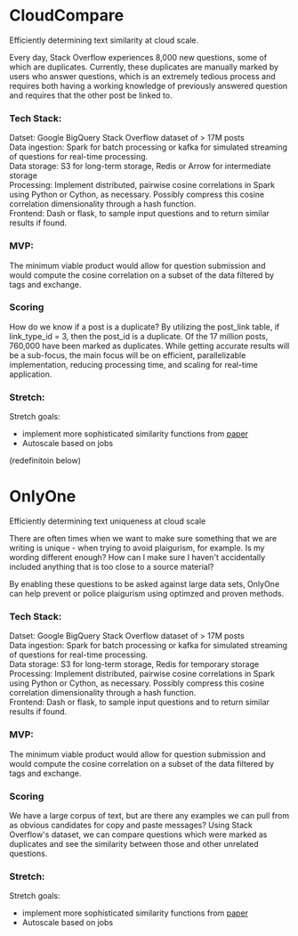 # CloudCompare

Efficiently determining text similarity at cloud scale.  

Every day, Stack Overflow experiences 8,000 new questions, some of which are duplicates.  Currently, these duplicates are manually marked by users who answer questions, which is an extremely tedious process and requires both having a working knowledge of previously answered question and requires that the other post be linked to. 


### Tech Stack:

Datset: Google BigQuery Stack Overflow dataset of > 17M posts  
Data ingestion: Spark for batch processing or kafka for simulated streaming of questions for real-time processing.  
Data storage: S3 for long-term storage, Redis or Arrow for intermediate storage   
Processing: Implement distributed, pairwise cosine correlations in Spark using Python or Cython, as necessary.  Possibly compress this cosine correlation dimensionality through a hash function.  
Frontend: Dash or flask, to sample input questions and to return similar results if found.  

### MVP:

The minimum viable product would allow for question submission and would compute the cosine correlation on a subset of the data filtered by tags and exchange.

### Scoring

How do we know if a post is a duplicate? By utilizing the post_link table, if link_type_id = 3, then the post_id is a duplicate.  Of the 17 million posts, 760,000 have been marked as duplicates.  While getting accurate results will be a sub-focus, the main focus will be on efficient, parallelizable implementation, reducing processing time, and scaling for real-time application.

### Stretch:

Stretch goals: 
* implement more sophisticated similarity functions from [paper](https://www.site.uottawa.ca/~diana/publications/tkdd.pdf)
* Autoscale based on jobs


(redefinitoin below)

# OnlyOne

Efficiently determining text uniqueness at cloud scale

There are often times when we want to make sure something that we are writing is unique - when trying to avoid plaigurism, for example. Is my wording different enough? How can I make sure I haven't accidentally included anything that is too close to a source material?

By enabling these questions to be asked against large data sets, OnlyOne can help prevent or police plaigurism using optimzed and proven methods.  

### Tech Stack:

Datset: Google BigQuery Stack Overflow dataset of > 17M posts  
Data ingestion: Spark for batch processing or kafka for simulated streaming of questions for real-time processing.  
Data storage: S3 for long-term storage, Redis for temporary storage  
Processing: Implement distributed, pairwise cosine correlations in Spark using Python or Cython, as necessary.  Possibly compress this cosine correlation dimensionality through a hash function.  
Frontend: Dash or flask, to sample input questions and to return similar results if found.  

### MVP:

The minimum viable product would allow for question submission and would compute the cosine correlation on a subset of the data filtered by tags and exchange.

### Scoring

We have a large corpus of text, but are there any examples we can pull from as obvious candidates for copy and paste messages? Using Stack Overflow's dataset, we can compare questions which were marked as duplicates and see the similarity between those and other unrelated questions.


### Stretch:

Stretch goals: 
* implement more sophisticated similarity functions from [paper](https://www.site.uottawa.ca/~diana/publications/tkdd.pdf)
* Autoscale based on jobs
